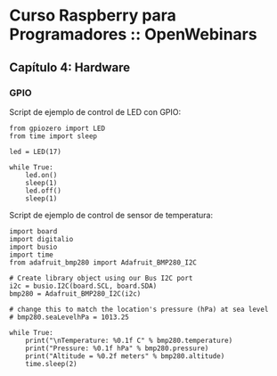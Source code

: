 # Curso Raspberry para Programadores :: OpenWebinars
## Capítulo 4: Hardware

### GPIO

Script de ejemplo de control de LED con GPIO:

```
from gpiozero import LED
from time import sleep

led = LED(17)

while True:
	led.on()
	sleep(1)
	led.off()
	sleep(1)

```

Script de ejemplo de control de sensor de temperatura:

```
import board
import digitalio
import busio
import time
from adafruit_bmp280 import Adafruit_BMP280_I2C

# Create library object using our Bus I2C port
i2c = busio.I2C(board.SCL, board.SDA)
bmp280 = Adafruit_BMP280_I2C(i2c)

# change this to match the location's pressure (hPa) at sea level
# bmp280.seaLevelhPa = 1013.25

while True:
    print("\nTemperature: %0.1f C" % bmp280.temperature)
    print("Pressure: %0.1f hPa" % bmp280.pressure)
    print("Altitude = %0.2f meters" % bmp280.altitude)
    time.sleep(2)
```
